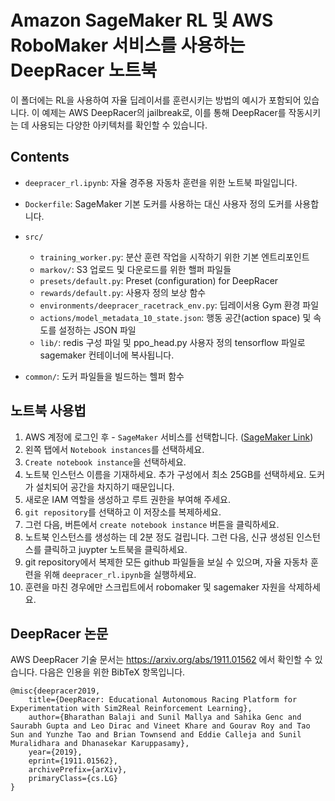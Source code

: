 # Amazon SageMaker RL 및 AWS RoboMaker 서비스를 사용하는 DeepRacer 노트북

이 폴더에는 RL을 사용하여 자율 딥레이서를 훈련시키는 방법의 예시가 포함되어 있습니다. 이 예제는 AWS DeepRacer의 jailbreak로, 이를 통해 DeepRacer를 작동시키는 데 사용되는 다양한 아키텍처를 확인할 수 있습니다.

## Contents

* `deepracer_rl.ipynb`: 자율 경주용 자동차 훈련을 위한 노트북 파일입니다.

* `Dockerfile`: SageMaker 기본 도커를 사용하는 대신 사용자 정의 도커를 사용합니다.

* `src/`
  * `training_worker.py`: 분산 훈련 작업을 시작하기 위한 기본 엔트리포인트
  * `markov/`: S3 업로드 및 다운로드를 위한 핼퍼 파일들
   * `presets/default.py`: Preset (configuration) for DeepRacer
   * `rewards/default.py`: 사용자 정의 보상 함수
   * `environments/deepracer_racetrack_env.py`: 딥레이서용 Gym 환경 파일
   * `actions/model_metadata_10_state.json`: 행동 공간(action space) 및 속도를 설정하는 JSON 파일
  * `lib/`: redis 구성 파일 및 ppo_head.py 사용자 정의 tensorflow 파일로 sagemaker 컨테이너에 복사됩니다.

* `common/`: 도커 파일들을 빌드하는 헬퍼 함수

## 노트북 사용법

1. AWS 계정에 로그인 후 - `SageMaker` 서비스를 선택합니다. ([SageMaker Link](https://us-west-2.console.aws.amazon.com/sagemaker/home?region=us-west-2#/dashboard))
2. 왼쪽 탭에서 `Notebook instances`를 선택하세요.
3. `Create notebook instance`을 선택하세요.
4. 노트북 인스턴스 이름을 기재하세요. 추가 구성에서 최소 25GB를 선택하세요. 도커가 설치되어 공간을 차지하기 때문입니다.
5. 새로운 IAM 역할을 생성하고 루트 권한을 부여해 주세요.
6. `git repository`를 선택하고 이 저장소를 복제하세요.
7. 그런 다음, 버튼에서 `create notebook instance` 버튼을 클릭하세요.
8. 노트북 인스턴스를 생성하는 데 2분 정도 걸립니다. 그런 다음, 신규 생성된 인스턴스를 클릭하고 juypter 노트북을 클릭하세요.
9. git repository에서 복제한 모든 github 파일들을 보실 수 있으며, 자율 자동차 훈련을 위해 `deepracer_rl.ipynb`을 실행하세요.
10. 훈련을 마친 경우에만 스크립트에서  robomaker 및 sagemaker 자원을 삭제하세요.

## DeepRacer 논문

AWS DeepRacer 기술 문서는 https://arxiv.org/abs/1911.01562 에서 확인할 수 있습니다. 다음은 인용을 위한 BibTeX 항목입니다.
```
@misc{deepracer2019,  
	title={DeepRacer: Educational Autonomous Racing Platform for Experimentation with Sim2Real Reinforcement Learning},
	author={Bharathan Balaji and Sunil Mallya and Sahika Genc and Saurabh Gupta and Leo Dirac and Vineet Khare and Gourav Roy and Tao Sun and Yunzhe Tao and Brian Townsend and Eddie Calleja and Sunil Muralidhara and Dhanasekar Karuppasamy},
	year={2019},  
	eprint={1911.01562},  
	archivePrefix={arXiv},  
	primaryClass={cs.LG}  
}
```
